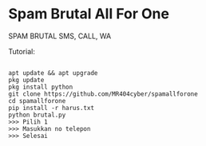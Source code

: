 # Spam Brutal All For One
SPAM BRUTAL SMS, CALL, WA

Tutorial:
<pre><code>
apt update && apt upgrade
pkg update
pkg install python
git clone https://github.com/MR404cyber/spamallforone
cd spamallforone
pip install -r harus.txt
python brutal.py
>>> Pilih 1
>>> Masukkan no telepon
>>> Selesai
</code></pre>
